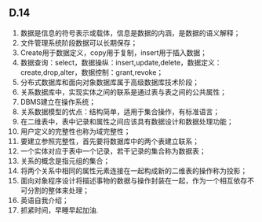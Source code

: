 ## D.14
1.	数据是信息的符号表示或载体，信息是数据的内涵，是数据的语义解释；
2.	文件管理系统阶段数据可以长期保存；
3.	Create用于数据定义，copy用于复制，insert用于插入数据；
4.	数据查询：select，数据操纵：insert,update,delete，数据定义：create,drop,alter，数据控制：grant,revoke；
5.	分布式数据库和面向对象数据库属于高级数据库技术阶段；
6.	关系数据库中，实现实体之间的联系是通过表与表之间的公共属性；
7.	DBMS建立在操作系统；
8.	关系数据模型的优点：结构简单，适用于集合操作，有标准语言；
9.	在二维表中，表中记录和属性之间应该具有数据设计和数据处理功能；
10.	用户定义的完整性也称为域完整性；
11.	要建立参照完整性，首先要将数据库中的两个表建立联系；
12.	一个实体对应于表中一个记录，若干记录的集合称为数据表；
13.	关系的概念是指元组的集合；
14.	将两个关系中相同的属性元素连接在一起构成新的二维表的操作称为投影；
15.	面向对象程序设计将描述事物的数据与操作封装在一起，作为一个相互依存不可分割的整体来处理；
16.	英语自我介绍；
17.	抓紧时间，早睡早起加油.

